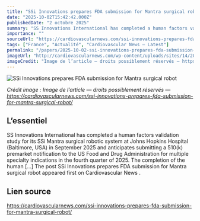 ```yaml
---
title: "SSi Innovations prepares FDA submission for Mantra surgical robot"
date: "2025-10-02T15:42:42.000Z"
publishedDate: "2 octobre 2025"
summary: "SS Innovations International has completed a human factors validation study for its SSi Mantra surgical robotic system at Johns Hopkins Hospital (Baltimore, USA) in September 2025 and anticipates submitting a 510(k) premarket notification to the US Food and Drug Administration for multiple specialty indications in the fourth quarter of 2025. The completion of the human [&#8230;] The post SSi Innovations prepares FDA submission for Mantra surgical robot appeared first on Cardiovascular News ."
importance: ""
sourceUrl: "https://cardiovascularnews.com/ssi-innovations-prepares-fda-submission-for-mantra-surgical-robot/"
tags: ["France", "Actualité", "Cardiovascular News — Latest"]
permalink: "/papers/2025-10-02-ssi-innovations-prepares-fda-submission-for-mantra-surgical-robot"
imageUrl: "http://cardiovascularnews.com/wp-content/uploads/sites/14/2025/07/IMG_5586-scaled.jpeg"
imageCredit: "Image de l’article — droits possiblement réservés — https://cardiovascularnews.com/ssi-innovations-prepares-fda-submission-for-mantra-surgical-robot/"
---
```


![SSi Innovations prepares FDA submission for Mantra surgical robot](http://cardiovascularnews.com/wp-content/uploads/sites/14/2025/07/IMG_5586-scaled.jpeg)

*Crédit image : Image de l’article — droits possiblement réservés — https://cardiovascularnews.com/ssi-innovations-prepares-fda-submission-for-mantra-surgical-robot/*

## L’essentiel

SS Innovations International has completed a human factors validation study for its SSi Mantra surgical robotic system at Johns Hopkins Hospital (Baltimore, USA) in September 2025 and anticipates submitting a 510(k) premarket notification to the US Food and Drug Administration for multiple specialty indications in the fourth quarter of 2025. The completion of the human [&#8230;] The post SSi Innovations prepares FDA submission for Mantra surgical robot appeared first on Cardiovascular News .

## Lien source

https://cardiovascularnews.com/ssi-innovations-prepares-fda-submission-for-mantra-surgical-robot/
